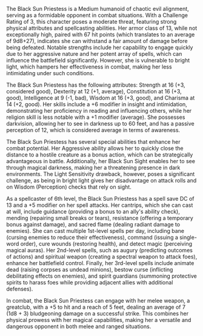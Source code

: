 The Black Sun Priestess is a Medium humanoid of chaotic evil alignment, serving as a formidable opponent in combat situations. With a Challenge Rating of 3, this character poses a moderate threat, featuring strong physical attributes and spellcasting abilities. Her armor class of 13, while not exceptionally high, paired with 67 hit points (which translates to an average of 9d8+27), indicates she can withstand a fair amount of damage before being defeated. Notable strengths include her capability to engage quickly due to her aggressive nature and her potent array of spells, which can influence the battlefield significantly. However, she is vulnerable to bright light, which hampers her effectiveness in combat, making her less intimidating under such conditions.

The Black Sun Priestess has the following attributes: Strength at 16 (+3, considered good), Dexterity at 12 (+1, average), Constitution at 16 (+3, good), Intelligence at 9 (-1, bad), Wisdom at 16 (+3, good), and Charisma at 14 (+2, good). Her skills include a +6 modifier in insight and intimidation, demonstrating her proficiency in reading and influencing others, while her religion skill is less notable with a +1 modifier (average). She possesses darkvision, allowing her to see in darkness up to 60 feet, and has a passive perception of 12, which is considered average in terms of awareness.

The Black Sun Priestess has several special abilities that enhance her combat potential. Her Aggressive ability allows her to quickly close the distance to a hostile creature as a bonus action, which can be strategically advantageous in battle. Additionally, her Black Sun Sight enables her to see through magical darkness, making her a threatening presence in dark environments. The Light Sensitivity drawback, however, poses a significant challenge, as being in bright light gives her disadvantage on attack rolls and on Wisdom (Perception) checks that rely on sight.

As a spellcaster of 6th level, the Black Sun Priestess has a spell save DC of 13 and a +5 modifier on her spell attacks. Her cantrips, which she can cast at will, include guidance (providing a bonus to an ally's ability check), mending (repairing small breaks or tears), resistance (offering a temporary bonus against damage), and sacred flame (dealing radiant damage to enemies). She can cast multiple 1st-level spells per day, including bane (cursing enemies to reduce their effectiveness), command (issuing a single-word order), cure wounds (restoring health), and detect magic (perceiving magical auras). Her 2nd-level spells, such as augury (predicting outcomes of actions) and spiritual weapon (creating a spectral weapon to attack foes), enhance her battlefield control. Finally, her 3rd-level spells include animate dead (raising corpses as undead minions), bestow curse (inflicting debilitating effects on enemies), and spirit guardians (summoning protective spirits to harass foes while providing adjacent allies with additional defenses).

In combat, the Black Sun Priestess can engage with her melee weapon, a greatclub, with a +5 to hit and a reach of 5 feet, dealing an average of 7 (1d8 + 3) bludgeoning damage on a successful strike. This combines her physical prowess with her magical capabilities, making her a versatile and dangerous opponent in both melee and ranged situations.